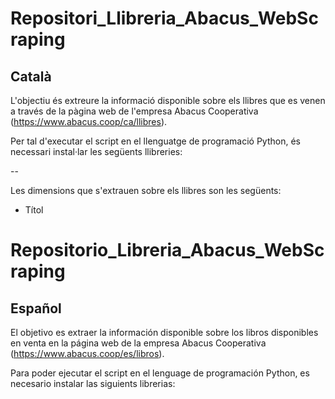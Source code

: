 # Repositori_Llibreria_Abacus_WebScraping
## Català

L'objectiu és extreure la informació disponible sobre els llibres que es venen a través de la pàgina web de l'empresa Abacus Cooperativa (https://www.abacus.coop/ca/llibres).

Per tal d'executar el script en el llenguatge de programació Python, és necessari instal·lar les següents llibreries:

--

Les dimensions que s'extrauen sobre els llibres son les següents:
- Títol 

# Repositorio_Libreria_Abacus_WebScraping
## Español

El objetivo es extraer la información disponible sobre los libros disponibles en venta en la página web de la empresa Abacus Cooperativa (https://www.abacus.coop/es/libros).

Para poder ejecutar el script en el lenguage de programación Python, es necesario instalar las siguients librerias:


